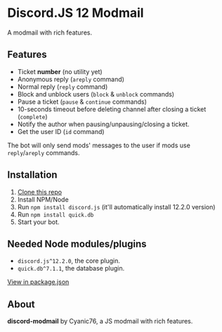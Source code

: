 # Discord.JS 12 Modmail
A modmail with rich features.

## Features
- Ticket __number__ (no utility yet)
- Anonymous reply (`areply` command)
- Normal reply (`reply` command)
- Block and unblock users (`block` & `unblock` commands)
- Pause a ticket (`pause` & `continue` commands)
- 10-seconds timeout before deleting channel after closing a ticket (`complete`)
- Notify the author when pausing/unpausing/closing a ticket.
- Get the user ID (`id` command)

The bot will only send mods' messages to the user if mods use `reply`/`areply` commands.

## Installation
1. [Clone this repo](https://github.com/Cyanic76/discord-modmail/archive/master.zip)
2. Install NPM/Node
3. Run `npm install discord.js` (it'll automatically install 12.2.0 version)
4. Run `npm install quick.db`
5. Start your bot.

## Needed Node modules/plugins
- `discord.js^12.2.0`, the core plugin.
- `quick.db^7.1.1`, the database plugin.

[View in package.json](https://github.com/Cyanic76/discord-modmail/blob/master/package.json#L9)

## About

**discord-modmail** by Cyanic76, a JS modmail with rich features.
